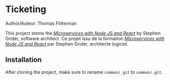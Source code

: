# Ticketing

Author/Auteur: Thomas Flitterman

This project stems the _[Microservices with Node JS and React](https://www.udemy.com/course/microservices-with-node-js-and-react/)_ by Stephen Grider, software architect.
Ce projet issu de la formation _[Microservices with Node JS and React](https://www.udemy.com/course/microservices-with-node-js-and-react/)_ par Stephen Grider, architecte logiciel.

## Installation
After cloning the project, make sure to rename `common/_git` to `common/.git`.

